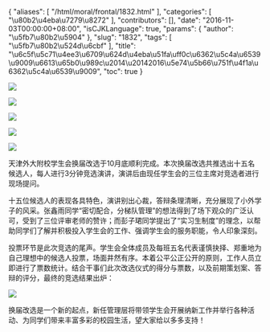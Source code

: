 {
    "aliases": [
        "/html/moral/frontal/1832.html"
    ],
    "categories": [
        "\u80b2\u4eba\u7279\u8272"
    ],
    "contributors": [],
    "date": "2016-11-03T00:00:00+08:00",
    "isCJKLanguage": true,
    "params": {
        "author": "\u5fb7\u80b2\u5904"
    },
    "slug": "1832",
    "tags": [
        "\u5fb7\u80b2\u524d\u6cbf"
    ],
    "title": "\u6c5f\u5c71\u4ee3\u6709\u624d\u4eba\u51fa\uff0c\u6362\u5c4a\u6539\u9009\u6613\u65b0\u989c\u2014\u20142016\u5e74\u5b66\u751f\u4f1a\u6362\u5c4a\u6539\u9009",
    "toc": true
}

![](https://cdn.tfls.online/mirror/full/dec69be182bb304024fc421c7211e3f045d1609f.jpg)




![](https://cdn.tfls.online/mirror/full/5716b28d5f431dc0ff6920a265dc1370eb514955.jpg)




![](https://cdn.tfls.online/mirror/full/ff88218c1f51a25a6f94aff87ad20f2e65ec1c23.jpg)




![](https://cdn.tfls.online/mirror/full/1e3ec8006958cd037e627136c5caae610d3ad77e.jpg)




![](https://cdn.tfls.online/mirror/full/ddd35c2bddfddba9f87177f355be8e265997f3d1.jpg)







天津外大附校学生会换届改选于10月底顺利完成。本次换届改选共推选出十五名候选人，每人进行3分钟竞选演讲，演讲后由现任学生会的三位主席对竞选者进行现场提问。




十五位候选人的表现各具特色，演讲别出心裁，答辩条理清晰，充分展现了小外学子的风采。张鑫雨同学“密切配合，分梯队管理”的想法得到了场下观众的广泛认可，受到了三位评审老师的赞许；而彭子珺同学提出了“实习生制度”的理念，以帮助同学们了解并积极投入学生会的工作、强调学生会的服务职能，令人印象深刻。




投票环节是此次竞选的尾声。学生会全体成员及每班五名代表谨慎抉择、郑重地为自己理想中的候选人投票，场面井然有序。本着公平公正公开的原则，工作人员立即进行了票数统计。结合干事们此次改选仪式的得分与票数，以及前期策划案、答辩的评分，最终的竞选结果出炉：




![](https://cdn.tfls.online/mirror/full/e74dc886ac474648e48530497f44542103328e23.jpg)




换届改选是一个新的起点，新任管理层将带领学生会开展纳新工作并举行各种活动、为同学们带来丰富多彩的校园生活，望大家给以多多支持！



